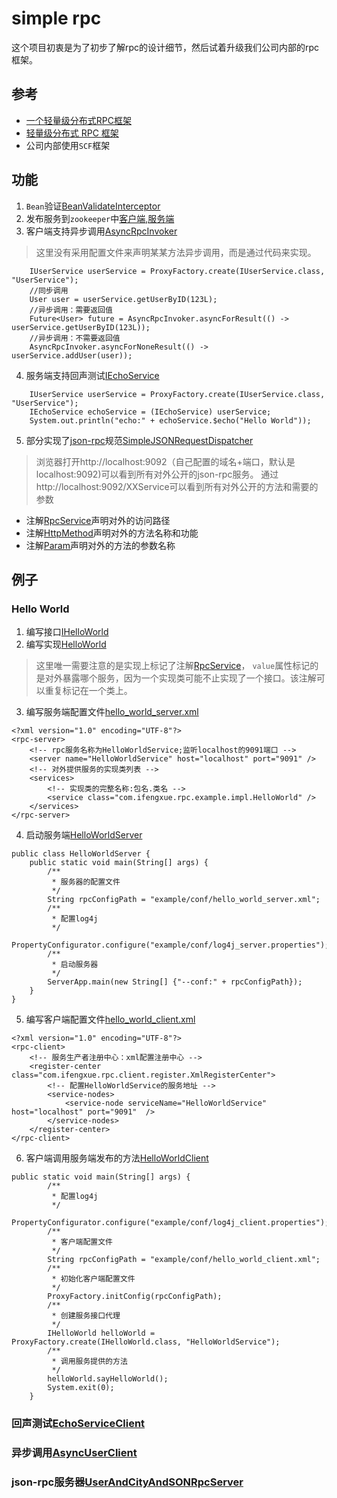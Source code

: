 # simple rpc
这个项目初衷是为了初步了解rpc的设计细节，然后试着升级我们公司内部的rpc框架。
## 参考
- [一个轻量级分布式RPC框架](https://zhuanlan.zhihu.com/p/26017195)
- [轻量级分布式 RPC 框架](https://my.oschina.net/huangyong/blog/361751)
- 公司内部使用`SCF`框架
## 功能
1. `Bean`验证[BeanValidateInterceptor](https://github.com/liukefeng2008/simple_rpc/blob/master/src/main/java/com/ifengxue/rpc/server/interceptor/BeanValidateInterceptor.java)
2. 发布服务到`zookeeper`中[客户端](https://github.com/liukefeng2008/simple_rpc/blob/master/src/main/java/com/ifengxue/rpc/client/register/ZookeeperRegisterCenter.java),[服务端](https://github.com/liukefeng2008/simple_rpc/blob/master/src/main/java/com/ifengxue/rpc/server/register/ZookeeperRegisterCenter.java)
3. 客户端支持异步调用[AsyncRpcInvoker](https://github.com/liukefeng2008/simple_rpc/blob/master/src/main/java/com/ifengxue/rpc/client/async/AsyncRpcInvoker.java)
> 这里没有采用配置文件来声明某某方法异步调用，而是通过代码来实现。
```
    IUserService userService = ProxyFactory.create(IUserService.class, "UserService");
    //同步调用
    User user = userService.getUserByID(123L);
    //异步调用：需要返回值
    Future<User> future = AsyncRpcInvoker.asyncForResult(() -> userService.getUserByID(123L));
    //异步调用：不需要返回值
    AsyncRpcInvoker.asyncForNoneResult(() -> userService.addUser(user));
```
4. 服务端支持回声测试[IEchoService](https://github.com/liukefeng2008/simple_rpc/blob/master/src/main/java/com/ifengxue/rpc/protocol/IEchoService.java)
```
    IUserService userService = ProxyFactory.create(IUserService.class, "UserService");
    IEchoService echoService = (IEchoService) userService;
    System.out.println("echo:" + echoService.$echo("Hello World"));
```
5. 部分实现了[json-rpc](http://www.jsonrpc.org/specification)规范[SimpleJSONRequestDispatcher](https://github.com/liukefeng2008/simple_rpc/blob/master/src/main/java/com/ifengxue/rpc/server/json/SimpleJSONRequestDispatcher.java)
> 浏览器打开http://localhost:9092（自己配置的域名+端口，默认是localhost:9092)可以看到所有对外公开的json-rpc服务。
通过http://localhost:9092/XXService可以看到所有对外公开的方法和需要的参数

 - 注解[RpcService](https://github.com/liukefeng2008/simple_rpc/blob/master/src/main/java/com/ifengxue/rpc/protocol/annotation/RpcService.java)声明对外的访问路径
 - 注解[HttpMethod](https://github.com/liukefeng2008/simple_rpc/blob/master/src/main/java/com/ifengxue/rpc/protocol/annotation/HttpMethod.java)声明对外的方法名称和功能
 - 注解[Param](https://github.com/liukefeng2008/simple_rpc/blob/master/src/main/java/com/ifengxue/rpc/protocol/annotation/Param.java)声明对外的方法的参数名称
 
 ## 例子
 ### Hello World
 1. 编写接口[IHelloWorld](https://github.com/liukefeng2008/simple_rpc/blob/master/example/src/main/java/com/ifengxue/rpc/example/service/IHelloWorld.java)
 2. 编写实现[HelloWorld](https://github.com/liukefeng2008/simple_rpc/blob/master/example/src/main/java/com/ifengxue/rpc/example/impl/HelloWorld.java)
 > 这里唯一需要注意的是实现上标记了注解[RpcService](https://github.com/liukefeng2008/simple_rpc/blob/master/src/main/java/com/ifengxue/rpc/protocol/annotation/RpcService.java)，
 `value`属性标记的是对外暴露哪个服务，因为一个实现类可能不止实现了一个接口。该注解可以重复标记在一个类上。
 3. 编写服务端配置文件[hello_world_server.xml](https://github.com/liukefeng2008/simple_rpc/blob/master/example/conf/hello_world_server.xml)
 ```
 <?xml version="1.0" encoding="UTF-8"?>
 <rpc-server>
     <!-- rpc服务名称为HelloWorldService;监听localhost的9091端口 -->
     <server name="HelloWorldService" host="localhost" port="9091" />
     <!-- 对外提供服务的实现类列表 -->
     <services>
         <!-- 实现类的完整名称:包名.类名 -->
         <service class="com.ifengxue.rpc.example.impl.HelloWorld" />
     </services>
 </rpc-server>
 ```
 4. 启动服务端[HelloWorldServer](https://github.com/liukefeng2008/simple_rpc/blob/master/example/src/main/java/com/ifengxue/rpc/example/server/HelloWorldServer.java)
 ```
 public class HelloWorldServer {
     public static void main(String[] args) {
         /**
          * 服务器的配置文件
          */
         String rpcConfigPath = "example/conf/hello_world_server.xml";
         /**
          * 配置log4j
          */
         PropertyConfigurator.configure("example/conf/log4j_server.properties");
         /**
          * 启动服务器
          */
         ServerApp.main(new String[] {"--conf:" + rpcConfigPath});
     }
 }
 ```
 5. 编写客户端配置文件[hello_world_client.xml](https://github.com/liukefeng2008/simple_rpc/blob/master/example/conf/hello_world_client.xml)
 ```
 <?xml version="1.0" encoding="UTF-8"?>
 <rpc-client>
     <!-- 服务生产者注册中心：xml配置注册中心 -->
     <register-center class="com.ifengxue.rpc.client.register.XmlRegisterCenter">
         <!-- 配置HelloWorldService的服务地址 -->
         <service-nodes>
             <service-node serviceName="HelloWorldService" host="localhost" port="9091"  />
         </service-nodes>
     </register-center>
 </rpc-client>
 ```
 6. 客户端调用服务端发布的方法[HelloWorldClient](https://github.com/liukefeng2008/simple_rpc/blob/master/example/src/main/java/com/ifengxue/rpc/example/client/HelloWorldClient.java)
 ```
 public static void main(String[] args) {
         /**
          * 配置log4j
          */
         PropertyConfigurator.configure("example/conf/log4j_client.properties");
         /**
          * 客户端配置文件
          */
         String rpcConfigPath = "example/conf/hello_world_client.xml";
         /**
          * 初始化客户端配置文件
          */
         ProxyFactory.initConfig(rpcConfigPath);
         /**
          * 创建服务接口代理
          */
         IHelloWorld helloWorld = ProxyFactory.create(IHelloWorld.class, "HelloWorldService");
         /**
          * 调用服务提供的方法
          */
         helloWorld.sayHelloWorld();
         System.exit(0);
     }
```
### 回声测试[EchoServiceClient](https://github.com/liukefeng2008/simple_rpc/blob/master/example/src/main/java/com/ifengxue/rpc/example/client/EchoServiceClient.java)
### 异步调用[AsyncUserClient](https://github.com/liukefeng2008/simple_rpc/blob/master/example/src/main/java/com/ifengxue/rpc/example/client/AsyncUserClient.java)
### json-rpc服务器[UserAndCityAndSONRpcServer](https://github.com/liukefeng2008/simple_rpc/blob/master/example/src/main/java/com/ifengxue/rpc/example/server/UserAndCityAndSONRpcServer.java)